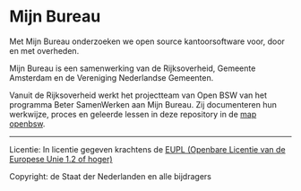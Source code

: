 # Mijn Bureau

Met Mijn Bureau onderzoeken we open source kantoorsoftware voor, door en met overheden.

Mijn Bureau is een samenwerking van de Rijksoverheid, Gemeente Amsterdam en de Vereniging Nederlandse Gemeenten.

Vanuit de Rijksoverheid werkt het projectteam van Open BSW van het programma Beter SamenWerken aan Mijn Bureau. Zij documenteren hun werkwijze, proces en geleerde lessen in deze repository in de [map openbsw](openbsw/index.md).

***

Licentie: In licentie gegeven krachtens de [EUPL (Openbare Licentie van de Europese Unie 1.2 of hoger)](LICENCE.md)

Copyright: de Staat der Nederlanden en alle bijdragers
